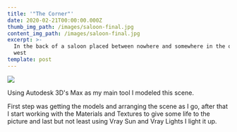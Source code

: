 ```yaml
---
title: '"The Corner"'
date: 2020-02-21T00:00:00.000Z
thumb_img_path: /images/saloon-final.jpg
content_img_path: /images/saloon-final.jpg
excerpt: >-
  In the back of a saloon placed between nowhere and somewhere in the old wild
  west
template: post
---
```



![](/images/saloon-no-mats-.jpg)

Using Autodesk 3D's Max as my main tool I modeled this scene.

First step was getting the models and arranging the scene as I go, after that I start working with the Materials and Textures to give some life to the picture and last but not least using Vray Sun and Vray Lights I light it up.
